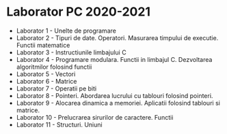 # Laborator PC 2020-2021

* Laborator 1 - Unelte de programare
* Laborator 2 - Tipuri de date. Operatori. Masurarea timpului de executie. Functii matematice
* Laborator 3 - Instructiunile limbajului C
* Laborator 4 - Programare modulara. Functii in limbajul C. Dezvoltarea algoritmilor folosind functii
* Laborator 5 - Vectori
* Laborator 6 - Matrice
* Laborator 7 - Operatii pe biti
* Laborator 8 - Pointeri. Abordarea lucrului cu tablouri folosind pointeri.
* Laborator 9 - Alocarea dinamica a memoriei. Aplicatii folosind tablouri si matrice.
* Laborator 10 - Prelucrarea sirurilor de caractere. Functii
* Laborator 11 - Structuri. Uniuni  
